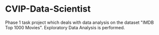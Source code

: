 # CVIP-Data-Scientist
Phase 1 task project which deals with data analysis on the dataset "IMDB Top 1000 Movies". Exploratory Data Analysis is performed.
